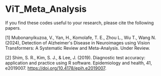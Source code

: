 # ViT_Meta_Analysis

If you find these codes useful to your research, please cite the following papers.

[1] Mubonanyikuzoa, V., Yan, H., Komolafe, T. E., Zhou L., Wu T., Wang N. (2024), Detection of Alzheimer's Disease in Neuroimages using Vision Transformers: A Systematic Review and Meta-Analysis. Under Review.

[2] Shim, S. R., Kim, S. J., & Lee, J. (2019). Diagnostic test accuracy: application and practice using R software. Epidemiology and health, 41, e2019007. https://doi.org/10.4178/epih.e2019007.
